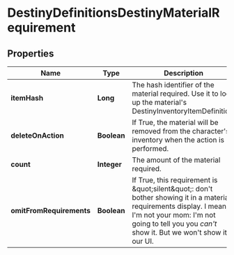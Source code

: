 
# DestinyDefinitionsDestinyMaterialRequirement

## Properties
Name | Type | Description | Notes
------------ | ------------- | ------------- | -------------
**itemHash** | **Long** | The hash identifier of the material required. Use it to look up the material&#39;s DestinyInventoryItemDefinition. |  [optional]
**deleteOnAction** | **Boolean** | If True, the material will be removed from the character&#39;s inventory when the action is performed. |  [optional]
**count** | **Integer** | The amount of the material required. |  [optional]
**omitFromRequirements** | **Boolean** | If True, this requirement is \&quot;silent\&quot;: don&#39;t bother showing it in a material requirements display. I mean, I&#39;m not your mom: I&#39;m not going to tell you you *can&#39;t* show it. But we won&#39;t show it in our UI. |  [optional]



